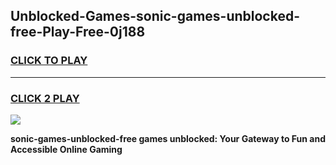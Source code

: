 
## Unblocked-Games-sonic-games-unblocked-free-Play-Free-0j188
<h3>
<a href="https://premium76.site?title=sonic-games-unblocked-free&ref=15A">CLICK TO PLAY</a></h3>
<hr>

<h3>
<a href="https://premium76.site?title=sonic-games-unblocked-free&ref=15A">CLICK 2 PLAY</a>
  
</h3>

<a href="https://premium76.site?title=sonic-games-unblocked-free&ref=15A"><img src="https://clearcache.store/games.png"></a>


**sonic-games-unblocked-free games unblocked: Your Gateway to Fun and Accessible Online Gaming**
